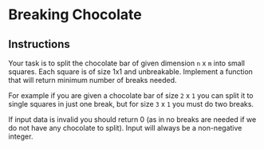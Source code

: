 # Breaking Chocolate
## Instructions
Your task is to split the chocolate bar of given dimension `n` x `m` into small squares. Each square is of size 1x1 and unbreakable. Implement a function that will return minimum number of breaks needed.

For example if you are given a chocolate bar of size `2` x `1` you can split it to single squares in just one break, but for size `3` x `1` you must do two breaks.

If input data is invalid you should return 0 (as in no breaks are needed if we do not have any chocolate to split). Input will always be a non-negative integer.
